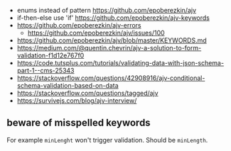 - enums instead of pattern https://github.com/epoberezkin/ajv
- if-then-else use 'if' https://github.com/epoberezkin/ajv-keywords
- https://github.com/epoberezkin/ajv-errors
  - https://github.com/epoberezkin/ajv/issues/100
- https://github.com/epoberezkin/ajv/blob/master/KEYWORDS.md
- https://medium.com/@quentin.chevrin/ajv-a-solution-to-form-validation-f1d12e767f0
- https://code.tutsplus.com/tutorials/validating-data-with-json-schema-part-1--cms-25343
- https://stackoverflow.com/questions/42908916/ajv-conditional-schema-validation-based-on-data
- https://stackoverflow.com/questions/tagged/ajv
- https://survivejs.com/blog/ajv-interview/

## beware of misspelled keywords

For example `minLenght` won't trigger validation. Should be `minLength`.
